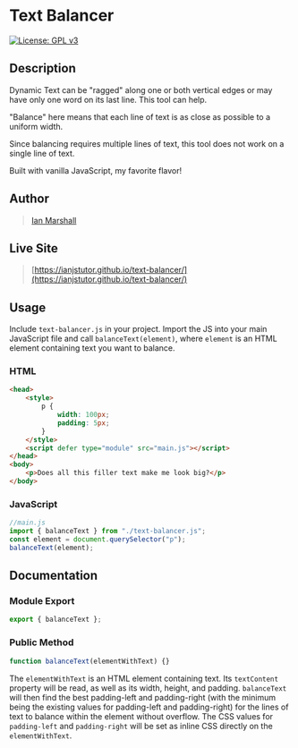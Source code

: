 # Text Balancer

[![License: GPL v3](https://img.shields.io/badge/License-GPLv3-blue.svg)](https://www.gnu.org/licenses/gpl-3.0)

## Description

Dynamic Text can be "ragged" along one or both vertical edges or may have only one word on its last line. This tool can help.

"Balance" here means that each line of text is as close as possible to a uniform width.

Since balancing requires multiple lines of text, this tool does not work on a single line of text.

Built with vanilla JavaScript, my favorite flavor!

## Author

> [Ian Marshall](https://ianjstutor.github.io/ian-marshall/)

## Live Site

> [https://ianjstutor.github.io/text-balancer/](https://ianjstutor.github.io/text-balancer/)

## Usage

Include <code>text-balancer.js</code> in your project. Import the JS into your main JavaScript file and call <code>balanceText(element)</code>, where <code>element</code> is an HTML element containing text you want to balance.

### HTML

```html
<head>
    <style>
        p {
            width: 100px;
            padding: 5px;
        }
    </style>
    <script defer type="module" src="main.js"></script>
</head>
<body>
    <p>Does all this filler text make me look big?</p>
</body>
```

### JavaScript

```js
//main.js
import { balanceText } from "./text-balancer.js";
const element = document.querySelector("p");
balanceText(element);
```

## Documentation

### Module Export

```js
export { balanceText };
```

### Public Method

```js
function balanceText(elementWithText) {}
```

The <code>elementWithText</code> is an HTML element containing text. Its <code>textContent</code> property will be read, as well as its width, height, and padding. <code>balanceText</code> will then find the best padding-left and padding-right (with the minimum being the existing values for padding-left and padding-right) for the lines of text to balance within the element without overflow. The CSS values for <code>padding-left</code> and <code>padding-right</code> will be set as inline CSS directly on the <code>elementWithText</code>.
